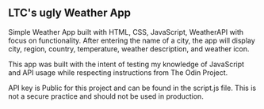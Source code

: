 ## LTC's ugly Weather App

Simple Weather App built with HTML, CSS, JavaScript, WeatherAPI with focus on functionality. After entering the name of a city, the app will display city, region, country, temperature, weather description, and weather icon.

This app was built with the intent of testing my knowledge of JavaScript and API usage while respecting instructions from The Odin Project.

API key is Public for this project and can be found in the script.js file. This is not a secure practice and should not be used in production.
